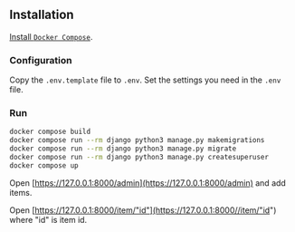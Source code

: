 ## Installation

[Install `Docker Compose`](https://docs.docker.com/compose/install/).

### Configuration

Copy the `.env.template` file to `.env`. Set the settings you need in the `.env` file.

### Run

```bash
docker compose build
docker compose run --rm django python3 manage.py makemigrations
docker compose run --rm django python3 manage.py migrate
docker compose run --rm django python3 manage.py createsuperuser
docker compose up
```

Open [https://127.0.0.1:8000/admin](https://127.0.0.1:8000/admin) and add items.

Open [https://127.0.0.1:8000/item/"id"](https://127.0.0.1:8000//item/"id") where "id" is item id.
